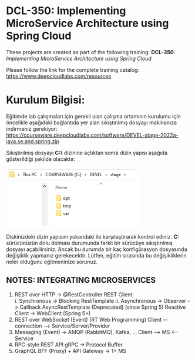 # DCL-350: Implementing MicroService Architecture using Spring Cloud

These projects are created as part of the following training: **DCL-350**: *Implementing MicroService Architecture using Spring Cloud*

Please follow the link for the complete training catalog: https://www.deepcloudlabs.com/resources

Kurulum Bilgisi:
========================================
Eğitimde lab çalışmaları için gerekli olan çalışma ortamının kurulumu için öncelikle aşağıdaki bağlantıda yer alan sıkıştırılmış dosyayı makinanıza indirmeniz gerekiyor: https://courseware.deepcloudlabs.com/software/DEVEL-stage-2022a-java.se.and.spring.zip

Sıkıştırılmış dosyayı **C:\\** dizinine açtıktan sonra dizin yapısı aşağıda gösterildiği şekilde olacaktır:

![Installation folder](DEVEL-stage.png?raw=true "C: drive after decompress DEVEL-stage-2022a-java.se.and.spring.zip")

Diskinizdeki dizin yapısını yukarıdaki ile karşılaştırarak kontrol ediniz. **C:** sürücünüzün dolu dolması durumunda farklı bir sürücüye sıkıştırılmış dosyayı açabilirsiniz. Ancak bu durumda bir kaç konfigürasyon dosyasında değişiklik yapmanız gerekecektir. Lütfen, eğitim sırasında bu değişikliklerin neler olduğunu eğitmeninize sorunuz. 

## NOTES: INTEGRATING MICROSERVICES 
1. REST over HTTP -> @RestController
REST Client:   
    i. Synchronous -> Blocking
       RestTemplate
   ii. Asynchronous -> Observer -> Callback
       AsyncRestTemplate (Deprecated) (since Spring 5)
       Reactive Client -> WebClient (Spring 5+)	
2. REST over WebSocket (Event) (RT Web Programming)
   Client -- connection --> Service/Server/Provider
3. Messaging (Event) -> AMQP (RabbitMQ), Kafka, ...
   Client --> MS <-- Service
4. RPC-style REST API 
   gRPC -> Protocol Buffer
5. GraphQL
   BFF (Proxy) + API Gateway -> 1+ MS
   

